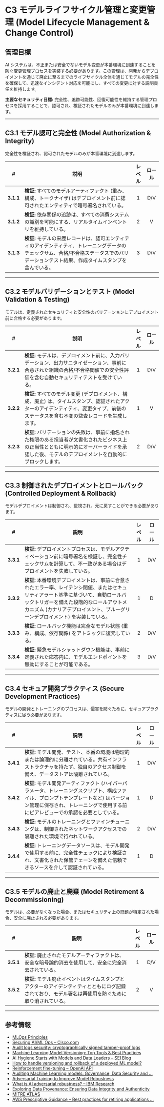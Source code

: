 # C3 モデルライフサイクル管理と変更管理 (Model Lifecycle Management & Change Control)

## 管理目標

AI システムは、不正または安全でないモデル変更が本番環境に到達することを防ぐ変更管理プロセスを実装する必要があります。この管理は、開発からデプロイメントを通じて廃止に至るまでのライフサイクル全体を通じてモデルの完全性を確保して、迅速なインシデント対応を可能にし、すべての変更に対する説明責任を維持します。

**主要なセキュリティ目標:** 完全性、追跡可能性、回復可能性を維持する管理プロセスを採用することで、認可され、検証されたモデルのみが本番環境に到達します。

---

## C3.1 モデル認可と完全性 (Model Authorization & Integrity)

完全性を検証され、認可されたモデルのみが本番環境に到達します。

| # | 説明 | レベル | ロール |
|:--------:|---------------------------------------------------------------------------------------------------------------------|:---:|:---:|
| **3.1.1** | **検証:** すべてのモデルアーティファクト (重み、構成、トークナイザ) はデプロイメント前に認可されたエンティティで暗号署名されている。 | 1 | D/V |
| **3.1.2** | **検証:** 依存関係の追跡は、すべての消費システムの識別を可能にする、リアルタイムインベントリを維持している。 | 2 | V |
| **3.1.3** | **検証:** モデルの来歴レコードは、認可エンティティのアイデンティティ、トレーニングデータのチェックサム、合格/不合格ステータスでのバリデーションテスト結果、作成タイムスタンプを含んでいる。 | 3 | D/V |

---

## C3.2 モデルバリデーションとテスト (Model Validation & Testing)

モデルは、定義されたセキュリティと安全性のバリデーションにデプロイメント前に合格する必要があります。

| # | 説明 | レベル | ロール |
|:--------:|---------------------------------------------------------------------------------------------------------------------|:---:|:---:|
| **3.2.1** | **検証:** モデルは、デプロイメント前に、入力バリデーション、出力サニタイゼーション、事前に合意された組織の合格/不合格閾値での安全性評価を含む自動セキュリティテストを受けている。 | 1 | D/V |
| **3.2.2** | **検証:** すべてのモデル変更 (デプロイメント、構成、廃止) は、タイムスタンプ、認証されたアクターのアイデンティティ、変更タイプ、前後のステータスを含む不変の監査レコードを生成します。 | 1 | V |
| **3.2.3** | **検証:** バリデーションの失敗は、事前に指名された権限のある担当者が文書化されたビジネス上の正当性とともに明示的にオーバーライドを承認した後、モデルのデプロイメントを自動的にブロックします。 | 2 | D/V |

---

## C3.3 制御されたデプロイメントとロールバック (Controlled Deployment & Rollback)

モデルデプロイメントは制御され、監視され、元に戻すことができる必要があります。

| # | 説明 | レベル | ロール |
|:--------:|---------------------------------------------------------------------------------------------------------------------|:---:|:---:|
| **3.3.1** | **検証:** デプロイメントプロセスは、モデルアクティベーション前に暗号署名を検証し、完全性チェックサムを計算して、不一致がある場合はデプロイメントを失敗している。 | 1 | D/V |
| **3.3.2** | **検証:** 本番環境デプロイメントは、事前に合意されたエラー率、レイテンシ閾値、またはセキュリティアラート基準に基づいて、自動ロールバックトリガーを備えた段階的なロールアウトメカニズム (カナリアデプロイメント、ブルーグリーンデプロイメント) を実装している。 | 1 | D |
| **3.3.3** | **検証:** ロールバック機能は完全なモデル状態 (重み、構成、依存関係) をアトミックに復元している。 | 2 | D/V |
| **3.3.4** | **検証:** 緊急モデルシャットダウン機能は、事前に定義された応答内に、モデルエンドポイントを無効にすることが可能である。 | 3 | D/V |

---

## C3.4 セキュア開発プラクティス (Secure Development Practices)

モデルの開発とトレーニングのプロセスは、侵害を防ぐために、セキュアプラクティスに従う必要があります。

| # | 説明 | レベル | ロール |
|:--------:|---------------------------------------------------------------------------------------------------------------------|:---:|:---:|
| **3.4.1** | **検証:** モデル開発、テスト、本番の環境は物理的または論理的に分離されている。共有インフラストラクチャを持たず、独自のアクセス制御を備え、データストアは隔離されている。 | 1 | D/V |
| **3.4.2** | **検証:** モデル開発アーティファクト (ハイパーパラメータ、トレーニングスクリプト、構成ファイル、プロンプトテンプレートなど) はバージョン管理に保存され、トレーニングで使用する前にピアレビューでの承認を必要としている。 | 1 | D |
| **3.4.3** | **検証:** モデルのトレーニングとファインチューニングは、制御されたネットワークアクセスでの隔離された環境で行われている。 | 2 | D/V |
| **3.4.4** | **検証:** トレーニングデータソースは、モデル開発で使用する前に、完全性チェックにより検証され、文書化された保管チェーンを備えた信頼できるソースを介して認証されている。 | 1 | D |

---

## C3.5 モデルの廃止と廃棄 (Model Retirement & Decommissioning)

モデルは、必要がなくなった場合、またはセキュリティ上の問題が特定された場合、安全に廃止される必要があります。

| # | 説明 | レベル | ロール |
|:--------:|---------------------------------------------------------------------------------------------------------------------|:---:|:---:|
| **3.5.1** | **検証:** 廃止されたモデルアーティファクトは、安全な暗号論的消去を使用して、安全に完全消去されている。 | 1 | D/V |
| **3.5.2** | **検証:** モデル廃止イベントはタイムスタンプとアクターのアイデンティティとともにログ記録されており、モデル署名は再使用を防ぐために取り消されている。 | 2 | V |

---

## 参考情報

* [MLOps Principles](https://ml-ops.org/content/mlops-principles)
* [Securing AI/ML Ops – Cisco.com](https://sec.cloudapps.cisco.com/security/center/resources/SecuringAIMLOps)
* [Audit logs security: cryptographically signed tamper-proof logs](https://www.cossacklabs.com/blog/audit-logs-security/)
* [Machine Learning Model Versioning: Top Tools & Best Practices](https://lakefs.io/blog/model-versioning/)
* [AI Hygiene Starts with Models and Data Loaders – SEI Blog](https://insights.sei.cmu.edu/documents/6190/AI-Hygiene-Starts-with-Models-and-Data-Loaders_1G0KTRh.pdf)
* [How to handle versioning and rollback of a deployed ML model?](https://learn.microsoft.com/en-au/answers/questions/1845378/how-to-handle-versioning-and-rollback-of-a-deploye)
* [Reinforcement fine-tuning – OpenAI API](https://platform.openai.com/docs/guides/reinforcement-fine-tuning)
* [Auditing Machine Learning models: Governance, Data Security and …](https://www.linkedin.com/pulse/auditing-machine-learning-models-governance-data-security-negrete-yn81f)
* [Adversarial Training to Improve Model Robustness](https://medium.com/%40amit25173/adversarial-training-to-improve-model-robustness-5e285b516713)
* [What is AI adversarial robustness? – IBM Research](https://research.ibm.com/blog/securing-ai-workflows-with-adversarial-robustness)
* [Exploring Data Provenance: Ensuring Data Integrity and Authenticity](https://www.astera.com/type/blog/data-provenance/)
* [MITRE ATLAS](https://atlas.mitre.org/)
* [AWS Prescriptive Guidance – Best practices for retiring applications …](https://docs.aws.amazon.com/pdfs/prescriptive-guidance/latest/migration-app-retirement-best-practices/migration-app-retirement-best-practices.pdf)
